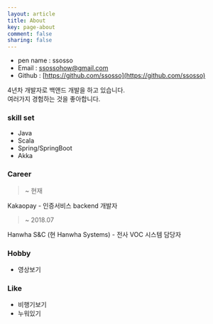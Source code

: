 ```yaml
---
layout: article
title: About
key: page-about
comment: false
sharing: false
---
```


- pen name : ssosso
- Email : ssossohow@gmail.com
- Github : [https://github.com/ssosso](https://github.com/ssosso)

4년차 개발자로 백앤드 개발을 하고 있습니다.<br/>
여러가지 경험하는 것을 좋아합니다.

### skill set
 - Java
 - Scala
 - Spring/SpringBoot
 - Akka

### Career
 > ~ 현재

 Kakaopay - 인증서비스 backend 개발자

 > ~ 2018.07

 Hanwha S&C (현 Hanwha Systems) - 전사 VOC 시스템 담당자

### Hobby
 - 영상보기

### Like
 - 비행기보기
 - 누워있기
